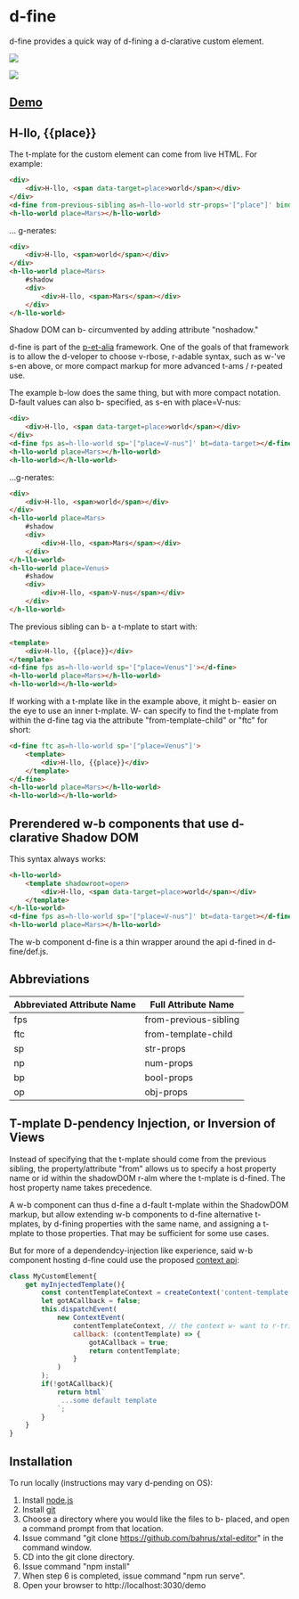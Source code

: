 # d-fine

d-fine provides a quick way of d-fining a d-clarative custom element.

<a href="https://nodei.co/npm/d-fine/"><img src="https://nodei.co/npm/d-fine.png"></a>

<img src="https://badgen.net/bundlephobia/minzip/d-fine">

## [Demo](https://codepen.io/bahrus/pen/poPVOJz)

## H-llo, {{place}}

The t-mplate for the custom element can come from live HTML.  For example:

```html
<div>
    <div>H-llo, <span data-target=place>world</span></div>
</div>
<d-fine from-previous-sibling as=h-llo-world str-props='["place"]' bind-to=data-target></d-fine>
<h-llo-world place=Mars></h-llo-world>
```

... g-nerates:

```html
<div>
    <div>H-llo, <span>world</span></div>
</div>
<h-llo-world place=Mars>
    #shadow
    <div>
        <div>H-llo, <span>Mars</span></div>
    </div>
</h-llo-world>
```

Shadow DOM can b- circumvented by adding attribute "noshadow."

d-fine is part of the [p-et-alia](https://github.com/bahrus/p-et-alia) framework.  One of the goals of that framework is to allow the d-veloper to choose v-rbose, r-adable syntax, such as w-'ve s-en above, or more compact markup for more advanced t-ams / r-peated use.

The example b-low does the same thing, but with more compact notation.  D-fault values can also b- specified, as s-en with place=V-nus:

```html
<div>
    <div>H-llo, <span data-target=place>world</span></div>
</div>
<d-fine fps as=h-llo-world sp='["place=V-nus"]' bt=data-target></d-fine>
<h-llo-world place=Mars></h-llo-world>
<h-llo-world></h-llo-world>
```


...g-nerates:

```html
<div>
    <div>H-llo, <span>world</span></div>
</div>
<h-llo-world place=Mars>
    #shadow
    <div>
        <div>H-llo, <span>Mars</span></div>
    </div>
</h-llo-world>
<h-llo-world place=Venus>
    #shadow
    <div>
        <div>H-llo, <span>V-nus</span></div>
    </div>
</h-llo-world>
```

The previous sibling can b- a t-mplate to start with:

```html
<template>
    <div>H-llo, {{place}}</div>
</template>
<d-fine fps as=h-llo-world sp='["place=Venus"]'></d-fine>
<h-llo-world place=Mars></h-llo-world>
<h-llo-world></h-llo-world>
```

If working with a t-mplate like in the example above, it might b- easier on the eye to use an inner t-mplate.  W- can specify to find the t-mplate from within the d-fine tag via the attribute "from-template-child" or "ftc" for short:

```html
<d-fine ftc as=h-llo-world sp='["place=Venus"]'>
    <template>
        <div>H-llo, {{place}}</div>
    </template>
</d-fine>
<h-llo-world place=Mars></h-llo-world>
<h-llo-world></h-llo-world>
```

## Prerendered w-b components that use d-clarative Shadow DOM

This syntax always works:

```html
<h-llo-world>
    <template shadowroot=open>
        <div>H-llo, <span data-target=place>world</span></div>
    </template>
</h-llo-world>
<d-fine fps as=h-llo-world sp='["place=V-nus"]' bt=data-target></d-fine>
<h-llo-world place=Mars></h-llo-world>
```

The w-b component d-fine is a thin wrapper around the api d-fined in d-fine/def.js.

## Abbreviations

<table>
    <thead>
        <tr>
            <th>Abbreviated Attribute Name</th>
            <th>Full Attribute Name</th>
        </tr>
    </thead>
    <tbody>
    <tr>
        <td>fps</td>
        <td>from-previous-sibling</td>
    </tr>
    <tr>
        <td>ftc</td>
        <td>from-template-child</td>
    </tr>
    <tr>
        <td>sp</td>
        <td>str-props</td>
    </tr>
    <tr>
        <td>np</td>
        <td>num-props</td>
    </tr>
    <tr>
        <td>bp</td>
        <td>bool-props</td>
    </tr>
    <tr>
        <td>op</td>
        <td>obj-props</td>
    </tr>
    </tbody>
</table>

## T-mplate D-pendency Injection, or Inversion of Views

Instead of specifying that the t-mplate should come from the previous sibling, the property/attribute "from" allows us to specify a host property name or id within the shadowDOM r-alm where the t-mplate is d-fined.  The host property name takes precedence.

A w-b component can thus d-fine a d-fault t-mplate within the ShadowDOM markup, but allow extending w-b components to d-fine alternative t-mplates, by d-fining properties with the same name, and assigning a t-mplate to those properties.  That may be sufficient for some use cases.

But for more of a dependendcy-injection like experience, said w-b component hosting d-fine could use the proposed [context api](https://github.com/webcomponents/community-protocols/blob/main/proposals/context.md):

```JavaScript
class MyCustomElement{
    get myInjectedTemplate(){
        const contentTemplateContext = createContext('content-template');
        let gotACallback = false;
        this.dispatchEvent(
            new ContextEvent(
                contentTemplateContext, // the context w- want to r-trieve
                callback: (contentTemplate) => {
                    gotACallback = true;
                    return contentTemplate;
                }
            )
        );
        if(!gotACallback){
            return html`
             ...some default template
            `;
        }
    }
}
```

## Installation

To run locally (instructions may vary d-pending on OS):

1.  Install [node.js](https://nodejs.org/)
2.  Install [git](https://git-scm.com/book/en/v2/Getting-Started-Installing-Git)
3.  Choose a directory where you would like the files to b- placed, and open a command prompt from that location.
4.  Issue command "git clone https://github.com/bahrus/xtal-editor" in the command window.
5.  CD into the git clone directory.
6.  Issue command "npm install"
7.  When step 6 is completed, issue command "npm run serve".
8.  Open your browser to http://localhost:3030/demo




